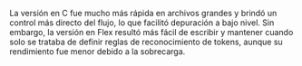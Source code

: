 La versión en C fue mucho más rápida en archivos grandes y brindó un control más directo del flujo, lo que facilitó depuración a bajo nivel. Sin embargo, la versión en Flex resultó más fácil de escribir y mantener cuando solo se trataba de definir reglas de reconocimiento de tokens, aunque su rendimiento fue menor debido a la sobrecarga.
